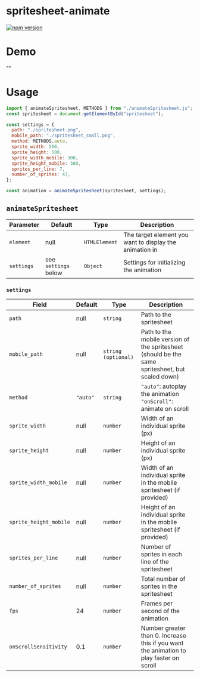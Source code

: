 # spritesheet-animate
[![npm version](https://badge.fury.io/js/spritesheet-animate.svg)](https://badge.fury.io/js/spritesheet-animate)
# Demo
""
# Usage
```js
import { animateSpritesheet, METHODS } from "./animateSpritesheet.js";
const spritesheet = document.getElementById("spritesheet");

const settings = {
  path: "./spritesheet.png",
  mobile_path: "./spritesheet_small.png",
  method: METHODS.auto,
  sprite_width: 500,
  sprite_height: 500,
  sprite_width_mobile: 300,
  sprite_height_mobile: 300,
  sprites_per_line: 7,
  number_of_sprites: 47,
};

const animation = animateSpritesheet(spritesheet, settings);
```

## `animateSpritesheet`
| Parameter  | Default              | Type          | Description                                             |
|------------|----------------------|---------------|---------------------------------------------------------|
| `element`  | null                 | `HTMLElement` | The target element you want to display the animation in |
| `settings` | see `settings` below | `Object`      | Settings for initializing the animation                 |

### `settings`
| Field                  | Default  | Type                | Description                                                                                     |
|------------------------|----------|---------------------|-------------------------------------------------------------------------------------------------|
| `path`                 | null     | `string`            | Path to the spritesheet                                                                         |
| `mobile_path`          | null     | `string (optional)` | Path to the mobile version of the spritesheet (should be the same spritesheet, but scaled down) |
| `method`               | `"auto"` | `string`            | `"auto"`: autoplay the animation<br>`"onScroll"`: animate on scroll                             |
| `sprite_width`         | null     | `number`            | Width of an individual sprite (px)                                                              |
| `sprite_height`        | null     | `number`            | Height of an individual sprite (px)                                                             |
| `sprite_width_mobile`  | null     | `number`            | Width of an individual sprite in the mobile spritesheet (if provided)                           |
| `sprite_height_mobile` | null     | `number`            | Height of an individual sprite in the mobile spritesheet (if provided)                          |
| `sprites_per_line`     | null     | `number`            | Number of sprites in each line of the spritesheet                                               |
| `number_of_sprites`    | null     | `number`            | Total number of sprites in the spritesheet                                                      |
| `fps`                  | 24       | `number`            | Frames per second of the animation                                                              |
| `onScrollSensitivity`  | 0.1      | `number`            | Number greater than 0. Increase this if you want the animation to play faster on scroll         |
